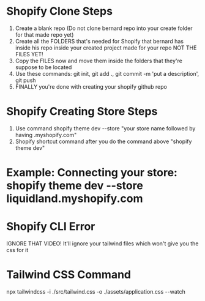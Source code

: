 # Shopify Clone Steps
1) Create a blank repo (Do not clone bernard repo into your create folder for that made repo yet)
2) Create all the FOLDERS that's needed for Shopify that bernard has inside his repo inside your created project made for your repo NOT THE FILES YET! 
2) Copy the FILES now and move them inside the folders that they're suppose to be located
3) Use these commands: git init, git add ., git commit -m 'put a description', git push
4) FINALLY you're done with creating your shopify github repo

# Shopify Creating Store Steps
1) Use command shopify theme dev --store "your store name followed by having .myshopify.com"
2) Shopify shortcut command after you do the command above "shopify theme dev" 
# Example: Connecting your store: shopify theme dev --store liquidland.myshopify.com

# Shopify CLI Error
IGNORE THAT VIDEO! It'll ignore your tailwind files which won't give you the css for it

# Tailwind CSS Command
npx tailwindcss -i ./src/tailwind.css -o ./assets/application.css --watch 
